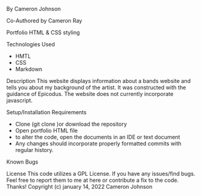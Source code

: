 By Cameron Johnson

Co-Authored by Cameron Ray

Portfolio  HTML & CSS styling

Technologies Used
* HMTL
* CSS
* Markdown

Description
This website displays information about a bands website and tells you about my background of the artist. It was constructed with the guidance of Epicodus. The website does not currently incorporate javascript.

Setup/Installation Requirements
* Clone (git clone )or download the repository
* Open portfolio HTML file 
* to alter the code, open the documents in an IDE or text document
* Any changes should incorporate properly formatted commits with regular history.

Known Bugs



License
This code utilizes a GPL License. If you have any issues/find bugs. Feel free to report them to me at here or contribute a fix to the code. Thanks!
Copyright (c) january 14, 2022 Cameron Johnson
